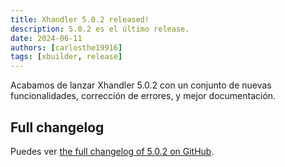 ```yaml
---
title: Xhandler 5.0.2 released!
description: 5.0.2 es el último release.
date: 2024-06-11
authors: [carlosthe19916]
tags: [xbuilder, release]
---
```


Acabamos de lanzar Xhandler 5.0.2 con un conjunto de nuevas funcionalidades, corrección de errores, y mejor documentación.

## Full changelog

Puedes ver [the full changelog of 5.0.2 on GitHub](https://github.com/project-openubl/xhandler/releases/tag/v5.0.2).